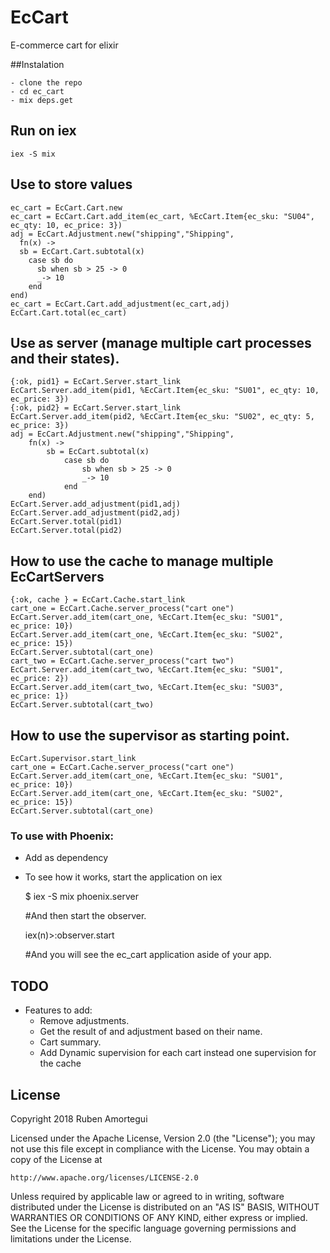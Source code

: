 # EcCart

E-commerce cart for elixir

##Instalation

    - clone the repo
    - cd ec_cart
    - mix deps.get

## Run on iex

    iex -S mix

## Use to store values 

    ec_cart = EcCart.Cart.new
    ec_cart = EcCart.Cart.add_item(ec_cart, %EcCart.Item{ec_sku: "SU04", ec_qty: 10, ec_price: 3})
    adj = EcCart.Adjustment.new("shipping","Shipping",
      fn(x) ->
      sb = EcCart.Cart.subtotal(x)
        case sb do
          sb when sb > 25 -> 0
          _-> 10
        end
    end)
    ec_cart = EcCart.Cart.add_adjustment(ec_cart,adj)
    EcCart.Cart.total(ec_cart)

## Use as server (manage multiple cart processes and their states).

    {:ok, pid1} = EcCart.Server.start_link
    EcCart.Server.add_item(pid1, %EcCart.Item{ec_sku: "SU01", ec_qty: 10, ec_price: 3})
    {:ok, pid2} = EcCart.Server.start_link
    EcCart.Server.add_item(pid2, %EcCart.Item{ec_sku: "SU02", ec_qty: 5, ec_price: 3})
    adj = EcCart.Adjustment.new("shipping","Shipping",
        fn(x) ->
            sb = EcCart.subtotal(x)
                case sb do
                    sb when sb > 25 -> 0
                    _-> 10
                end
        end)
    EcCart.Server.add_adjustment(pid1,adj)
    EcCart.Server.add_adjustment(pid2,adj)
    EcCart.Server.total(pid1)
    EcCart.Server.total(pid2)

## How to use the cache to manage multiple EcCartServers

    {:ok, cache } = EcCart.Cache.start_link
    cart_one = EcCart.Cache.server_process("cart one")
    EcCart.Server.add_item(cart_one, %EcCart.Item{ec_sku: "SU01", ec_price: 10})
    EcCart.Server.add_item(cart_one, %EcCart.Item{ec_sku: "SU02", ec_price: 15})
    EcCart.Server.subtotal(cart_one)
    cart_two = EcCart.Cache.server_process("cart two")
    EcCart.Server.add_item(cart_two, %EcCart.Item{ec_sku: "SU01", ec_price: 2})
    EcCart.Server.add_item(cart_two, %EcCart.Item{ec_sku: "SU03", ec_price: 1})
    EcCart.Server.subtotal(cart_two)

## How to use the supervisor as starting point.

    EcCart.Supervisor.start_link
    cart_one = EcCart.Cache.server_process("cart one")
    EcCart.Server.add_item(cart_one, %EcCart.Item{ec_sku: "SU01", ec_price: 10})
    EcCart.Server.add_item(cart_one, %EcCart.Item{ec_sku: "SU02", ec_price: 15})
    EcCart.Server.subtotal(cart_one)

### To use with Phoenix:
  - Add as dependency 
  - To see how it works, start the application on iex
  
      $ iex -S mix phoenix.server
      
      #And then start the observer.
      
      iex(n)>:observer.start
        
      #And you will see the ec_cart application aside of your app.

## TODO

  - Features to add:
    * Remove adjustments.
    * Get the result of and adjustment based on their name.
    * Cart summary.
    * Add Dynamic supervision for each cart instead one supervision for the
      cache

## License

Copyright 2018 Ruben Amortegui

Licensed under the Apache License, Version 2.0 (the "License");
you may not use this file except in compliance with the License.
You may obtain a copy of the License at

    http://www.apache.org/licenses/LICENSE-2.0

Unless required by applicable law or agreed to in writing, software
distributed under the License is distributed on an "AS IS" BASIS,
WITHOUT WARRANTIES OR CONDITIONS OF ANY KIND, either express or implied.
See the License for the specific language governing permissions and
limitations under the License.

